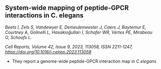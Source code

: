 ## System-wide mapping of peptide-GPCR interactions in C. elegans
_Beets I, Zels S, Vandewyer E, Demeulemeester J, Caers J, Baytemur E, Courtney A, Golinelli L, Hasakioğulları İ, Schafer WR, Vértes PE, Mirabeau O, Schoofs L._ 

_Cell Reports,
Volume 42, Issue 9,
2023,
113058,
ISSN 2211-1247,
<br> https://doi.org/10.1016/j.celrep.2023.113058_

- They report a genome-wide peptide-GPCR interaction map in _C.elegans_
